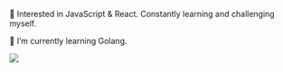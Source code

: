 👋 Interested in JavaScript & React. Constantly learning and challenging myself.

🌱 I’m currently learning Golang.

![](https://github-readme-stats.vercel.app/api?username=SyMind&show_icons=true&count_private=true)
